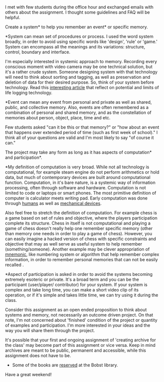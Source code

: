 
I met with few students during the office hour and exchanged emails with others about the assignment. I thought some guidelines and FAQ will be helpful. 

Create a system* to help you remember an event* or specific memory. 

*System can mean set of procedures or process. I used the word system broadly, in order to avoid using specific words like 'design', 'rule' or 'game.' System can encompass all the meanings and its variations: structure, control, boundary and interface. 

I'm especially interested in systemic approach to memory. Recording every conscious moment with video camera may be one technical solution, but it's a rather crude system. Someone designing system with that technology will need to think about sorting and tagging, as well as preservation and deletion of data for their desired purpose. So, think of your system before technology. Read this [interesting article](http://www.technologyreview.com/review/528076/my-life-logged/) that reflect on potential and limits of life logging technology. 

*Event can mean any event from personal and private as well as shared, public, and collective memory. Also, events are often remembered as a combination of personal and shared memory, and as the constellation of memories about person, object, place, time and etc. 

Few students asked "can it be this or that memory?" or "how about an event that happens over extended period of time (such as first week of school)." I think all of your questions are valid and I'm most likely to say "of course it can." 

The project may take any form as long as it has aspects of computation* and participation*.

*My definition of computation is very broad. While not all technology is computational, for example steam engine do not perform arithmetics or hold data, but much of contemporary devices are built around computational function. Computation, in it's bare nature, is a systemic way of information processing, often through software and hardware. Computation is not limited to code or laptops or smart phones. The most primitive definition of computer is calculator meets writing pad. Early computation was done through [humans](http://en.wikipedia.org/wiki/Human_computer) as well as [mechanical devices](http://en.wikipedia.org/wiki/Mechanical_computer). 

Also feel free to stretch the definition of computation. For example chess is a game based on set of rules and objective, where the players participation complete its structure. Chess in itself is not computational and playing a game of chess doesn't really help one remember specific memory (other than memory one needs in order to play a game of chess). However, you can easily imagine a hacked version of chess with specific constraints and objective that may as well serve as useful system to help remember (something/someone). Another example may be clever appropriation of [mnemonic](http://en.wikipedia.org/wiki/Mnemonic), like numbering system or algorithm that help remember complex information, in order to remember personal memories that can not be easily recalled .  

*Aspect of participation is asked in order to avoid the systems becoming extremely esoteric or private. It's a broad term and you can be the participant (user/player/ contributor) for your system. If your system is complex and take long time, you can make a short video clip of its operation, or if it's simple and takes little time, we can try using it during the class. 
 
Consider this assignment as an open ended proposition to think about systems and memory, not necessarily an outcome driven project. On that note, I'm not concerned about 'finished' condition of the project or quantity of examples and participation. I'm more interested in your ideas and the way you will share them through the project. 

It's possible that your first and ongoing assignment of 'creating archive for the class' may become part of this assignment or vice versa. Keep in mind archives are meant to be public, permanent and accessible, while this assignment does not have to be. 

* Some of the books are [reserved](bit.ly/1ykji6P) at the Bobst library. 

Have a great weekend!